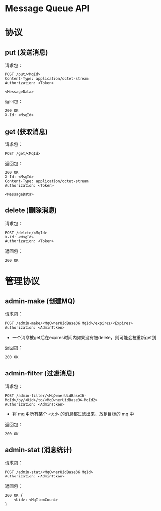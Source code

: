 Message Queue API
==================

# 协议

## put (发送消息)

请求包：

```
POST /put/<MqId>
Content-Type: application/octet-stream
Authorization: <Token>

<MessageData>
```

返回包：

```
200 OK
X-Id: <MsgId>
```

## get (获取消息)

请求包：

```
POST /get/<MqId>
```

返回包：

```
200 OK
X-Id: <MsgId>
Content-Type: application/octet-stream
Authorization: <Token>

<MessageData>
```

## delete (删除消息)

请求包：

```
POST /delete/<MqId>
X-Id: <MsgId>
Authorization: <Token>
```

返回包：

```
200 OK
```

# 管理协议

## admin-make (创建MQ)

请求包：

```
POST /admin-make/<MqOwnerUidBase36-MqId>/expires/<Expires>
Authorization: <AdminToken>
```

* 一个消息被get后在expires时间内如果没有被delete，则可能会被重新get到

返回包：

```
200 OK
```

## admin-filter (过滤消息)

请求包：

```
POST /admin-filter/<MqOwnerUidBase36-MqId>/by/<Uid>/to/<MqOwnerUidBase36-MqId2>
Authorization: <AdminToken>
```

* 将 mq 中所有某个 `<Uid>` 的消息都过滤出来，放到目标的 mq 中

返回包：

```
200 OK
```

## admin-stat (消息统计)

请求包：

```
POST /admin-stat/<MqOwnerUidBase36-MqId>
Authorization: <AdminToken>
```

返回包：

```
200 OK {
	<Uid>: <MqItemCount>
}
```

